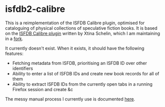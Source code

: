 # isfdb2-calibre

This is a reimplementation of the ISFDB Calibre plugin, optimised for cataloguing of physical collections of speculative fiction books. It is based on the [ISFDB Calibre plugin][1] written by Xtina Schelin, which I am maintaining in a [fork][2].

It currently doesn't exist. When it exists, it should have the following features:

* Fetching metadata from ISFDB, prioritising an ISFDB ID over other identifiers
* Ability to enter a list of ISFDB IDs and create new book records for all of them
* Ability to extract ISFDB IDs from the currently open tabs in a running Firefox session and create &c

The messy manual process I currently use is documented [here](http://confluence.locustforge.net/blog/posts/isfdb-calibre/).

[1]: https://github.com/XtinaSchelin/isfdb-calibre
[2]: https://github.com/confluence/isfdb-calibre
